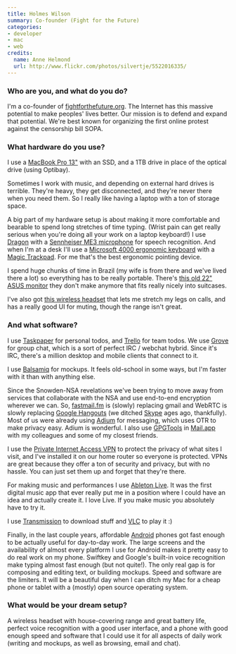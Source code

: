```yaml
---
title: Holmes Wilson
summary: Co-founder (Fight for the Future)
categories:
- developer
- mac
- web
credits:
  name: Anne Helmond
  url: http://www.flickr.com/photos/silvertje/5522016335/
---
```


### Who are you, and what do you do?

I'm a co-founder of [fightforthefuture.org](http://fightforthefuture.org/ "The Fight for the Future site."). The Internet has this massive potential to make peoples' lives better. Our mission is to defend and expand that potential. We're best known for organizing the first online protest against the censorship bill SOPA.

### What hardware do you use?

I use a [MacBook Pro 13"][macbook-pro] with an SSD, and a 1TB drive in place of the optical drive (using Optibay).

Sometimes I work with music, and depending on external hard drives is terrible. They're heavy, they get disconnected, and they're never there when you need them. So I really like having a laptop with a ton of storage space.

A big part of my hardware setup is about making it more comfortable and bearable to spend long stretches of time typing. (Wrist pain can get really serious when you're doing all your work on a laptop keyboard!) I use [Dragon][dragon-dictate-mac] with a [Sennheiser ME3 microphone][me-3-ew] for speech recognition. And when I'm at a desk I'll use a [Microsoft 4000 ergonomic keyboard][natural-ergonomic-keyboard-4000] with a [Magic Trackpad][magic-trackpad]. For me that's the best ergonomic pointing device. 

I spend huge chunks of time in Brazil (my wife is from there and we've lived there a lot) so everything has to be really portable. There's [this old 22" ASUS monitor][ms227n] they don't make anymore that fits really nicely into suitcases.

I've also got [this wireless headset][wireless-headset-h760] that lets me stretch my legs on calls, and has a really good UI for muting, though the range isn't great.

### And what software?

I use [Taskpaper][] for personal todos, and [Trello][] for team todos. We use [Grove][] for group chat, which is a sort of perfect IRC / webchat hybrid. Since it's IRC, there's a million desktop and mobile clients that connect to it.

I use [Balsamiq][mockups] for mockups. It feels old-school in some ways, but I'm faster with it than with anything else.

Since the Snowden-NSA revelations we've been trying to move away from services that collaborate with the NSA and use end-to-end encryption wherever we can. So, [fastmail.fm][fastmail] is (slowly) replacing gmail and WebRTC is slowly replacing [Google Hangouts][google-hangouts] (we ditched [Skype][] ages ago, thankfully). Most of us were already using [Adium][] for messaging, which uses OTR to make privacy easy. Adium is wonderful. I also use [GPGTools][] in [Mail.app][mail] with my colleagues and some of my closest friends. 

I use the [Private Internet Access VPN][private-internet-access] to protect the privacy of what sites I visit, and I've installed it on our home router so everyone is protected. VPNs are great because they offer a ton of security and privacy, but with no hassle. You can just set them up and forget that they're there.

For making music and performances I use [Ableton Live][live]. It was the first digital music app that ever really put me in a position where I could have an idea and actually create it. I love Live. If you make music you absolutely have to try it.

I use [Transmission][] to download stuff and [VLC][] to play it :) 

Finally, in the last couple years, affordable [Android][] phones got fast enough to be actually useful for day-to-day work. The large screens and the availability of almost every platform I use for Android makes it pretty easy to do real work on my phone. Swiftkey and Google's built-in voice recognition make typing almost fast enough (but not quite!). The only real gap is for composing and editing text, or building mockups. Speed and software are the limiters. It will be a beautiful day when I can ditch my Mac for a cheap phone or tablet with a (mostly) open source operating system.

### What would be your dream setup?

A wireless headset with house-covering range and great battery life, perfect voice recognition with a good user interface, and a phone with good enough speed and software that I could use it for all aspects of daily work (writing and mockups, as well as browsing, email and chat).

[natural-ergonomic-keyboard-4000]: http://www.microsoft.com/hardware/en-us/p/natural-ergonomic-keyboard-4000 "An ergonomic USB-based keyboard."
[me-3-ew]: https://en-us.sennheiser.com/headworn-cardoid-microphone-headmic-singers-speakers-presenters-me-3-ew "A headset microphone."
[macbook-pro]: https://www.apple.com/macbook-pro/ "A laptop."
[ms227n]: https://www.asus.com/Monitors_Projectors/MS227N/ "A slim 22 inch LCD screen."
[magic-trackpad]: https://www.apple.com/magictrackpad/ "A trackpad for desktop machines."
[wireless-headset-h760]: https://www.amazon.com/Logitech-Wireless-Headset-Behind-Design/dp/B003VAK1G4 "A wireless microphone headset."
[grove]: https://grove.io/ "A hosted IRC service."
[gpgtools]: https://gpgtools.org/ "A suite of Mac software for secure communication."
[google-hangouts]: https://hangouts.google.com/ "A voice, video and text chat service."
[transmission]: https://transmissionbt.com/ "A BitTorrent client."
[trello]: https://trello.com/ "A project management service."
[taskpaper]: http://www.hogbaysoftware.com/products/taskpaper "A simple task/to do list application for the Mac."
[skype]: https://www.skype.com/en/ "Voice and video chat software."
[adium]: https://en.wikipedia.org/wiki/Adium "A multi-protocol chat application for the Mac."
[android]: https://developers.google.com/android/?csw=1 "A mobile phone platform."
[fastmail]: https://www.fastmail.com/ "An email hosting service."
[mail]: https://en.wikipedia.org/wiki/Mail_(application) "The default Mac OS X mail client."
[mockups]: https://balsamiq.com/products/mockups/ "Drawing-like mockup software."
[dragon-dictate-mac]: https://en.wikipedia.org/wiki/DragonDictate "Speech-recognition software."
[vlc]: http://www.videolan.org/vlc/ "An open-source media player."
[live]: https://www.ableton.com/en/live/ "Musical creation software."
[private-internet-access]: https://www.privateinternetaccess.com/ "A VPN service."
